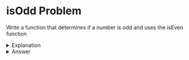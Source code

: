 # isOdd Problem
Write a function that determines if a number is odd and uses the isEven function

<details>
<summary>Explanation</summary>
<br>
</details>


<details>
<summary>Answer</summary>
<br>

``` c
int 
isEven(int val){
	return val % 2 ==0;
}

int
isOdd(int val){
	return !isEven;
}
```

</details>
